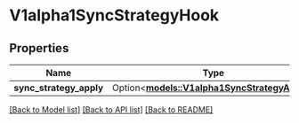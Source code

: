 # V1alpha1SyncStrategyHook

## Properties

Name | Type | Description | Notes
------------ | ------------- | ------------- | -------------
**sync_strategy_apply** | Option<[**models::V1alpha1SyncStrategyApply**](v1alpha1SyncStrategyApply.md)> |  | [optional]

[[Back to Model list]](../README.md#documentation-for-models) [[Back to API list]](../README.md#documentation-for-api-endpoints) [[Back to README]](../README.md)


